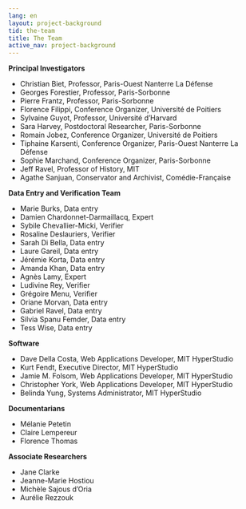 ```yaml
---
lang: en
layout: project-background
tid: the-team
title: The Team
active_nav: project-background
---
```


**Principal Investigators**

- Christian Biet, Professor, Paris-Ouest Nanterre La Défense
- Georges Forestier, Professor, Paris-Sorbonne
- Pierre Frantz, Professor, Paris-Sorbonne
- Florence Filippi, Conference Organizer, Université de Poitiers
- Sylvaine Guyot, Professor, Université d’Harvard
- Sara Harvey, Postdoctoral Researcher, Paris-Sorbonne
- Romain Jobez, Conference Organizer, Université de Poitiers
- Tiphaine Karsenti, Conference Organizer, Paris-Ouest Nanterre La Défense
- Sophie Marchand, Conference Organizer, Paris-Sorbonne
- Jeff Ravel, Professor of History, MIT
- Agathe Sanjuan, Conservator and Archivist, Comédie-Française

**Data Entry and Verification Team**

- Marie Burks, Data entry
- Damien Chardonnet-Darmaillacq, Expert
- Sybile Chevallier-Micki, Verifier
- Rosaline Deslauriers, Verifier
- Sarah Di Bella, Data entry
- Laure Gareil, Data entry
- Jérémie Korta, Data entry
- Amanda Khan, Data entry
- Agnès Lamy, Expert
- Ludivine Rey, Verifier
- Grégoire Menu, Verifier
- Oriane Morvan, Data entry
- Gabriel Ravel, Data entry
- Silvia Spanu Femder, Data entry
- Tess Wise, Data entry

**Software**

- Dave Della Costa, Web Applications Developer, MIT HyperStudio
- Kurt Fendt, Executive Director, MIT HyperStudio
- Jamie M. Folsom, Web Applications Developer, MIT HyperStudio
- Christopher York, Web Applications Developer, MIT HyperStudio
- Belinda Yung, Systems Administrator, MIT HyperStudio

**Documentarians**

- Mélanie Petetin
- Claire Lempereur
- Florence Thomas

**Associate Researchers**

- Jane Clarke
- Jeanne-Marie Hostiou
- Michèle Sajous d’Oria
- Aurélie Rezzouk

